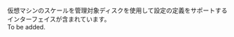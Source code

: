 <Namespace Name="Microsoft.Azure.Management.Compute.Fluent.VirtualMachineScaleSet.DefinitionManaged">
  <Docs>
    <summary>仮想マシンのスケールを管理対象ディスクを使用して設定の定義をサポートするインターフェイスが含まれています。</summary> 
    <remarks>To be added.</remarks>
  </Docs>
</Namespace>
